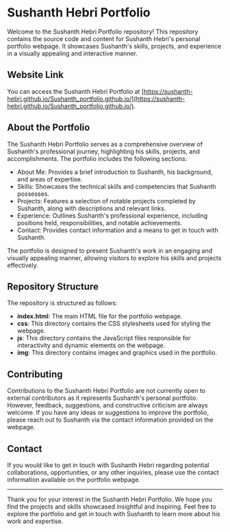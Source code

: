 # Sushanth Hebri Portfolio

Welcome to the Sushanth Hebri Portfolio repository! This repository contains the source code and content for Sushanth Hebri's personal portfolio webpage. It showcases Sushanth's skills, projects, and experience in a visually appealing and interactive manner.

## Website Link

You can access the Sushanth Hebri Portfolio at [https://sushanth-hebri.github.io/Sushanth_portfolio.github.io/](https://sushanth-hebri.github.io/Sushanth_portfolio.github.io/).

## About the Portfolio

The Sushanth Hebri Portfolio serves as a comprehensive overview of Sushanth's professional journey, highlighting his skills, projects, and accomplishments. The portfolio includes the following sections:

- About Me: Provides a brief introduction to Sushanth, his background, and areas of expertise.
- Skills: Showcases the technical skills and competencies that Sushanth possesses.
- Projects: Features a selection of notable projects completed by Sushanth, along with descriptions and relevant links.
- Experience: Outlines Sushanth's professional experience, including positions held, responsibilities, and notable achievements.
- Contact: Provides contact information and a means to get in touch with Sushanth.

The portfolio is designed to present Sushanth's work in an engaging and visually appealing manner, allowing visitors to explore his skills and projects effectively.

## Repository Structure

The repository is structured as follows:

- **index.html**: The main HTML file for the portfolio webpage.
- **css**: This directory contains the CSS stylesheets used for styling the webpage.
- **js**: This directory contains the JavaScript files responsible for interactivity and dynamic elements on the webpage.
- **img**: This directory contains images and graphics used in the portfolio.

## Contributing

Contributions to the Sushanth Hebri Portfolio are not currently open to external contributors as it represents Sushanth's personal portfolio. However, feedback, suggestions, and constructive criticism are always welcome. If you have any ideas or suggestions to improve the portfolio, please reach out to Sushanth via the contact information provided on the webpage.

## Contact

If you would like to get in touch with Sushanth Hebri regarding potential collaborations, opportunities, or any other inquiries, please use the contact information available on the portfolio webpage.

---

Thank you for your interest in the Sushanth Hebri Portfolio. We hope you find the projects and skills showcased insightful and inspiring. Feel free to explore the portfolio and get in touch with Sushanth to learn more about his work and expertise.
